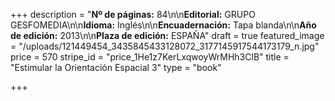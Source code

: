 +++
description = "**Nº de páginas:** 84\n\n**Editorial:** GRUPO GESFOMEDIA\n\n**Idioma:** Inglés\n\n**Encuadernación:** Tapa blanda\n\n**Año de edición:** 2013\n\n**Plaza de edición:** ESPAÑA"
draft = true
featured_image = "/uploads/121449454_3435845433128072_3177145917544173179_n.jpg"
price = 570
stripe_id = "price_1He1z7KerLxqwoyWrMHh3ClB"
title = "Estimular la Orientación Espacial 3"
type = "book"

+++
